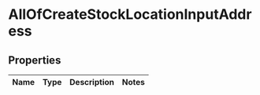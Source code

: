 # AllOfCreateStockLocationInputAddress

## Properties
Name | Type | Description | Notes
------------ | ------------- | ------------- | -------------
